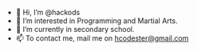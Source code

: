 - 👋 Hi, I’m @hackods
- 👀 I’m interested in Programming and Martial Arts.
- 🌱 I’m currently in secondary school.
- 📫 To contact me, mail me on hcodester@gmail.com

<!---
hackods/hackods is a ✨ special ✨ repository because its `README.md` (this file) appears on your GitHub profile.
You can click the Preview link to take a look at your changes.
--->

